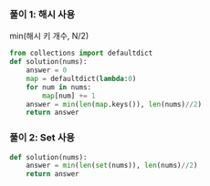 ### 풀이 1: 해시 사용
min(해시 키 개수, N/2)
```py
from collections import defaultdict
def solution(nums):
    answer = 0
    map = defaultdict(lambda:0) 
    for num in nums:
        map[num] += 1
    answer = min(len(map.keys()), len(nums)//2)
    return answer
```

### 풀이 2: Set 사용 
```python
def solution(nums):
    answer = min(len(set(nums)), len(nums)//2)
    return answer
```
